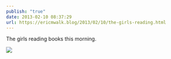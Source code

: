 ```yaml
---
publish: "true"
date: 2013-02-10 08:37:29
url: https://ericmwalk.blog/2013/02/10/the-girls-reading.html
---
```


The girls reading books this morning.

![](https://ericmwalk.blog/uploads/2022/85e401ef71.jpg)